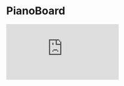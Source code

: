 # PianoBoard

![alt text](https://github.com/Jkotheimer/PianoBoard/blob/master/_api/API_documentation.pdf "API Documentation")
